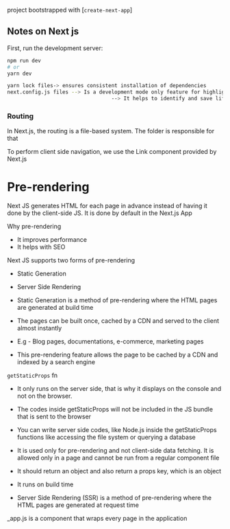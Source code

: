 project bootstrapped with [`create-next-app`]

## Notes on Next js

First, run the development server:

```bash
npm run dev
# or
yarn dev

yarn lock files-> ensures consistent installation of dependencies
next.config.js files --> Is a development mode only feature for highlighting potential problems in an application,
                                  --> It helps to identify and save life-cycles
```

### Routing

In Next.js, the routing is a file-based system. The folder is responsible for that

To perform client side navigation, we use the Link component provided by Next.js

# Pre-rendering

Next JS generates HTML for each page in advance instead of having it done by the client-side JS.
It is done by default in the Next.js App

Why pre-rendering

-   It improves performance
-   It helps with SEO

Next JS supports two forms of pre-rendering

-   Static Generation
-   Server Side Rendering

-   Static Generation is a method of pre-rendering where the HTML pages are generated at build time
-   The pages can be built once, cached by a CDN and served to the client almost instantly
-   E.g - Blog pages, documentations, e-commerce, marketing pages
-   This pre-rendering feature allows the page to be cached by a CDN and indexed by a search engine

`getStaticProps` fn

-   It only runs on the server side, that is why it displays on the console and not on the browser.
-   The codes inside getStaticProps will not be included in the JS bundle that is sent to the browser
-   You can write server side codes, like Node.js inside the getStaticProps functions like accessing the file system or querying a database
-   It is used only for pre-rendering and not client-side data fetching. It is allowed only in a page and cannot be run from a regular component file
-   It should return an object and also return a props key, which is an object
-   It runs on build time

-   Server Side Rendering (SSR) is a method of pre-rendering where the HTML pages are generated at request time

\_app.js is a component that wraps every page in the application
